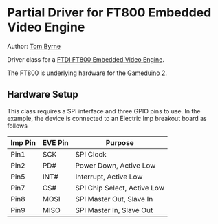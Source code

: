 Partial Driver for FT800 Embedded Video Engine
===================================

Author: [Tom Byrne](https://github.com/tombrew/)

Driver class for a [FTDI FT800 Embedded Video Engine](http://www.ftdichip.com/Support/Documents/ProgramGuides/FT800%20Programmers%20Guide.pdf).

The FT800 is underlying hardware for the [Gameduino 2](http://excamera.com/sphinx/gameduino2/).

## Hardware Setup
This class requires a SPI interface and three GPIO pins to use. In the example, the device is connected to an Electric Imp breakout board as follows

| Imp Pin | EVE Pin | Purpose |
|---------|---------|---------|
|   Pin1  | SCK     | SPI Clock |
|   Pin2  | PD#     | Power Down, Active Low |
|   Pin5  | INT#    | Interrupt, Active Low |
|   Pin7  | CS#     | SPI Chip Select, Active Low |
|   Pin8  | MOSI    | SPI Master Out, Slave In |
|   Pin9  | MISO    | SPI Master In, Slave Out |